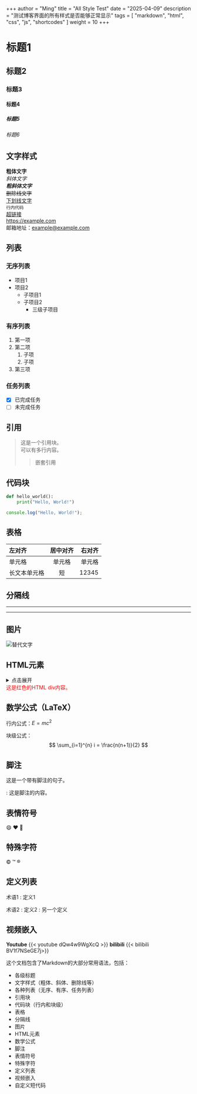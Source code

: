+++
author = "Ming"
title = "All Style Test"
date = "2025-04-09"
description = "测试博客界面的所有样式是否能够正常显示"
tags = [
    "markdown",
    "html",
    "css",
    "js",
    "shortcodes"
]
weight = 10
+++

# 标题1
## 标题2
### 标题3
#### 标题4
##### 标题5
###### 标题6

## 文字样式

**粗体文字**  
*斜体文字*  
***粗斜体文字***  
~~删除线文字~~  
<u>下划线文字</u>  
`行内代码`  
[超链接](https://example.com)  
<https://example.com>  
邮箱地址：<example@example.com>

## 列表

### 无序列表
- 项目1
- 项目2
  - 子项目1
  - 子项目2
    - 三级子项目

### 有序列表
1. 第一项
2. 第二项
   1. 子项
   2. 子项
3. 第三项

### 任务列表
- [x] 已完成任务
- [ ] 未完成任务

## 引用

> 这是一个引用块。  
> 可以有多行内容。
>
> > 嵌套引用

## 代码块

```python
def hello_world():
    print("Hello, World!")
```

```javascript
console.log("Hello, World!");
```

## 表格

| 左对齐 | 居中对齐 | 右对齐 |
|:-------|:-------:|-------:|
| 单元格 | 单元格  | 单元格 |
| 长文本单元格 | 短 | 12345 |

## 分隔线

---

***

## 图片

![替代文字](https://matuimg.com/i/2025/04/09/113qmar.jpg "标题")

## HTML元素

<details>
<summary>点击展开</summary>
这里是隐藏的内容。
</details>

<div style="color: red;">
这是红色的HTML div内容。
</div>

## 数学公式（LaTeX）

行内公式：$E=mc^2$

块级公式：
$$
\sum_{i=1}^{n} i = \frac{n(n+1)}{2}
$$

## 脚注

这是一个带有脚注的句子。

: 这是脚注的内容。

## 表情符号

:smile: :heart: :rocket:

## 特殊字符

&copy; &trade; &reg;

## 定义列表

术语1
: 定义1

术语2
: 定义2
: 另一个定义

## 视频嵌入
**Youtube**
{{< youtube dQw4w9WgXcQ >}}
**bilibili**
{{< bilibili BV1f7NSeGE7j>}}


这个文档包含了Markdown的大部分常用语法，包括：
- 各级标题
- 文字样式（粗体、斜体、删除线等）
- 各种列表（无序、有序、任务列表）
- 引用块
- 代码块（行内和块级）
- 表格
- 分隔线
- 图片
- HTML元素
- 数学公式
- 脚注
- 表情符号
- 特殊字符
- 定义列表
- 视频嵌入
- 自定义短代码